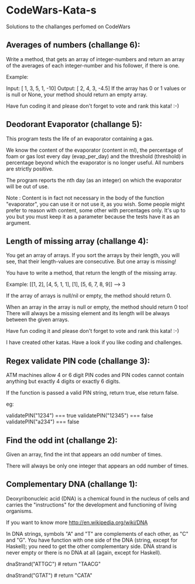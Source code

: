 # CodeWars-Kata-s
Solutions to the challanges perfomed on CodeWars

## Averages of numbers (challange 6):

Write a method, that gets an array of integer-numbers and return an array of the averages of each integer-number and his follower, if there is one.

Example:

Input:  [ 1, 3, 5, 1, -10]
Output:  [ 2, 4, 3, -4.5]
If the array has 0 or 1 values or is null or None, your method should return an empty array.

Have fun coding it and please don't forget to vote and rank this kata! :-)

## Deodorant Evaporator (challange 5):

This program tests the life of an evaporator containing a gas.

We know the content of the evaporator (content in ml), the percentage of foam or gas lost every day (evap_per_day) and the threshold (threshold) in percentage beyond which the evaporator is no longer useful. All numbers are strictly positive.

The program reports the nth day (as an integer) on which the evaporator will be out of use.

Note : Content is in fact not necessary in the body of the function "evaporator", you can use it or not use it, as you wish. Some people might prefer to reason with content, some other with percentages only. It's up to you but you must keep it as a parameter because the tests have it as an argument.

## Length of missing array (challange 4):

You get an array of arrays.
If you sort the arrays by their length, you will see, that their length-values are consecutive.
But one array is missing!


You have to write a method, that return the length of the missing array.

Example:
[[1, 2], [4, 5, 1, 1], [1], [5, 6, 7, 8, 9]] --> 3


If the array of arrays is null/nil or empty, the method should return 0.

When an array in the array is null or empty, the method should return 0 too!
There will always be a missing element and its length will be always between the given arrays. 

Have fun coding it and please don't forget to vote and rank this kata! :-)

I have created other katas. Have a look if you like coding and challenges.

## Regex validate PIN code (challange 3):

ATM machines allow 4 or 6 digit PIN codes and PIN codes cannot contain anything but exactly 4 digits or exactly 6 digits.

If the function is passed a valid PIN string, return true, else return false.

eg:

validatePIN("1234") === true
validatePIN("12345") === false
validatePIN("a234") === false

## Find the odd int (challange 2):

Given an array, find the int that appears an odd number of times.

There will always be only one integer that appears an odd number of times.

## Complementary DNA (challange 1):

Deoxyribonucleic acid (DNA) is a chemical found in the nucleus of cells and carries the "instructions" for the development and functioning of living organisms.

If you want to know more http://en.wikipedia.org/wiki/DNA

In DNA strings, symbols "A" and "T" are complements of each other, as "C" and "G". You have function with one side of the DNA (string, except for Haskell); you need to get the other complementary side. DNA strand is never empty or there is no DNA at all (again, except for Haskell).

dnaStrand("ATTGC") # return "TAACG"

dnaStrand("GTAT") # return "CATA"

